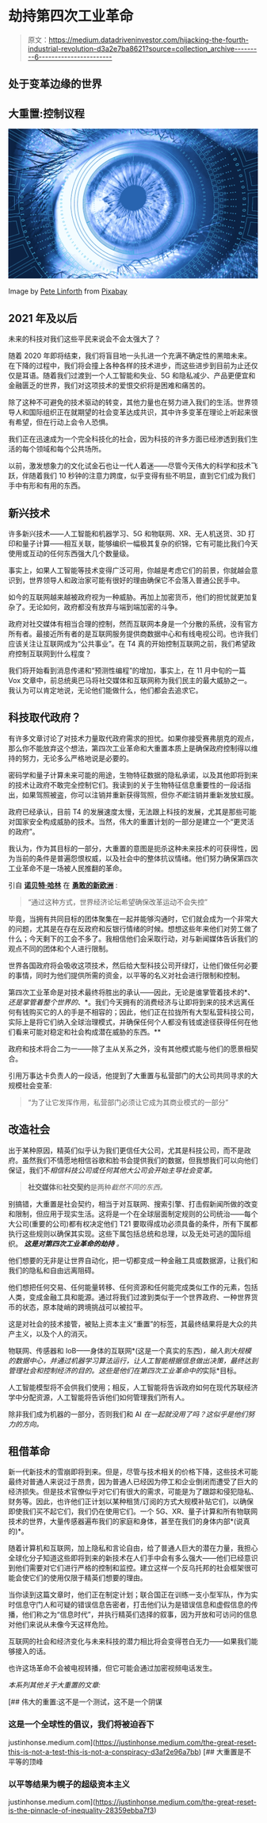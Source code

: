 # 劫持第四次工业革命

> 原文：<https://medium.datadriveninvestor.com/hijacking-the-fourth-industrial-revolution-d3a2e7ba8621?source=collection_archive---------6----------------------->

## 处于变革边缘的世界

## 大重置:控制议程

![](img/a0d44a511ea18c03a78646726f13cac8.png)

Image by [Pete Linforth](https://pixabay.com/users/thedigitalartist-202249/?utm_source=link-attribution&utm_medium=referral&utm_campaign=image&utm_content=3374462) from [Pixabay](https://pixabay.com/?utm_source=link-attribution&utm_medium=referral&utm_campaign=image&utm_content=3374462)

## 2021 年及以后

未来的科技对我们这些平民来说会不会太强大了？

随着 2020 年即将结束，我们将盲目地一头扎进一个充满不确定性的黑暗未来。在下降的过程中，我们将会撞上各种各样的技术进步，而这些进步到目前为止还仅仅是耳语。随着我们过渡到一个人工智能和失业、5G 和隐私减少、产品更便宜和金融匮乏的世界，我们对这项技术的爱恨交织将是困难和痛苦的。

除了这种不可避免的技术驱动的转变，其他力量也在努力进入我们的生活。世界领导人和国际组织正在就期望的社会变革达成共识，其中许多变革在理论上听起来很有希望，但在行动上会令人恐惧。

我们正在迅速成为一个完全科技化的社会，因为科技的许多方面已经渗透到我们生活的每个领域和每个公共场所。

以前，激发想象力的文化试金石也让一代人着迷——尽管今天伟大的科学和技术飞跃，伴随着我们 10 秒钟的注意力跨度，似乎变得有些不明显，直到它们成为我们手中有形和有用的东西。

## 新兴技术

许多新兴技术——人工智能和机器学习、5G 和物联网、XR、无人机送货、3D 打印和量子计算——相互关联，能够编织一幅极其复杂的织锦，它有可能比我们今天使用或互动的任何东西强大几个数量级。

事实上，如果人工智能等技术变得广泛可用，你越是考虑它们的前景，你就越会意识到，世界领导人和政治家可能有很好的理由确保它不会落入普通公民手中。

如今的互联网越来越被政府视为一种威胁。再加上加密货币，他们的担忧就更加复杂了。无论如何，政府都没有放弃与端到端加密的斗争。

政府对社交媒体有相当合理的控制，然而互联网本身是一个分散的系统，没有官方所有者。最接近所有者的是互联网服务提供商数据中心和有线电视公司。也许我们应该关注让互联网成为“公共事业”。在 T4 真的开始控制互联网之前，我们希望政府控制互联网到什么程度？

我们将开始看到消息传递和“预测性编程”的增加，事实上，在 11 月中旬的一篇 Vox 文章中，前总统奥巴马将社交媒体和互联网称为我们民主的最大威胁之一。我认为可以肯定地说，无论他们能做什么，他们都会去追求它。

## 科技取代政府？

有许多文章讨论了对技术力量取代政府需求的担忧。如果你接受赛弗朋克的观点，那么你不能放弃这个想法，第四次工业革命和大重置本质上是确保政府控制得以维持的努力，无论多么严格地说是必要的。

密码学和量子计算未来可能的用途，生物特征数据的隐私承诺，以及其他即将到来的技术让政府不敢完全控制它们。我读到的关于生物特征信息重要性的一段话指出，如果驾照被盗，你可以注销并重新获得驾照，但你*不能*注销并重新发放虹膜。

政府已经承认，目前 T4 的发展速度太慢，无法跟上科技的发展，尤其是那些可能对国家安全构成威胁的技术。当然，伟大的重置计划的一部分是建立一个“更灵活的政府”。

我认为，作为其目标的一部分，大重置的意图是扼杀这种未来技术的可获得性，因为当前的条件是普遍怨恨权威，以及社会中的整体抗议情绪。他们努力确保第四次工业革命不是一场被人民推翻的革命。

引自 [**诺贝特·哈林**](https://braveneweurope.com/norbert-haring-the-world-economic-forum-is-planning-the-great-reset-to-prevent-it-from-happening) 在 [**勇敢的新欧洲**](https://braveneweurope.com) :

> “通过这种方式，世界经济论坛希望确保改革运动不会失控”

毕竟，当拥有共同目标的团体聚集在一起并能够沟通时，它们就会成为一个非常大的问题，尤其是在存在反政府和反银行情绪的时候。想想这些年来他们对劳工做了什么；今天剩下的工会不多了。我相信他们会采取行动，对与新闻媒体告诉我们的观点不同的团体和个人进行限制。

世界各国政府将会吸收这项技术，然后给大型科技公司开绿灯，让他们做任何必要的事情，同时为他们提供所需的资金，以平等的名义对社会进行限制和控制。

第四次工业革命是对技术最终将胜出的承认——因此，无论是谁掌管着技术的*、*还是掌管着整个世界的*、*。我们今天拥有的消费经济与让即将到来的技术远离任何有钱购买它的人的手是不相容的；因此，他们正在拉拢所有大型私营科技公司，实际上是将它们纳入全球治理模式，并确保任何个人都没有钱或途径获得任何在他们看来可能对稳定和社会构成潜在威胁的东西。**

政府和技术将合二为一——除了主从关系之外，没有其他模式能与他们的愿景相契合。

引用万事达卡负责人的一段话，他提到了大重置与私营部门的大公司共同寻求的大规模社会变革:

> “为了让它发挥作用，私营部门必须让它成为其商业模式的一部分”

## 改造社会

出于某种原因，精英们似乎认为我们更信任大公司，尤其是科技公司，而不是政府。虽然我们不情愿地相信谷歌和脸书会提供我们的数据，但我想我们可以向他们保证，我们不*相信科技公司或任何其他大公司会开始主导社会变革。*

> **社交媒体**和**社交契约**是两种*截然不同的东西。*

别搞错，大重置是社会契约，相当于对互联网、搜索引擎、打击假新闻所做的改变和限制，但应用于现实生活。这将是一个在全球层面制定规则的公司统治——每个大公司(重要的公司)都有权决定他们 T21 要取得成功必须具备的条件，所有下属都执行这些规则以确保其实现。这些下属包括总统和总理，以及无处可逃的国际组织。 ***这是对第四次工业革命的劫持*** *。*

他们想要的无非是让世界自动化，把一切都变成一种金融工具或数据源，让我们和我们的隐私和自由远离阻碍。

他们想把任何交易、任何能量转移、任何资源和任何能完成类似工作的元素，包括人类，变成金融工具和能源。通过将我们过渡到类似于一个世界政府、一种世界货币的状态，原本陡峭的跨境挑战可以被拉平。

这是对社会的技术接管，被贴上资本主义“重置”的标签，其最终结果将是大众的共产主义，以及个人的消灭。

物联网、传感器和 IoB——身体的互联网*(这是一个真实的东西)*，输入到大规模的数据中心，并通过机器学习算法运行，让人工智能根据信息做出决策，最终达到管理社会和控制经济的目的。这些是他们在第四次工业革命中的*实际*目标。

人工智能模型将不会供我们使用；相反，人工智能将告诉政府如何在现代苏联经济学中分配资源，人工智能将告诉他们如何管理我们所有人。

除非我们成为机器的一部分，否则我们和 AI *在一起就没用了吗？这似乎是他们努力的方向。*

## 租借革命

新一代新技术的雪崩即将到来。但是，尽管与技术相关的价格下降，这些技术可能最终对普通人来说过于昂贵，因为普通人已经因为停工和企业倒闭而遭受了巨大的经济损失。但是技术官僚似乎对它们有很大的需求，可能是为了跟踪和侵犯隐私、财务等。因此，也许他们正计划以某种租赁/订阅的方式大规模补贴它们，以确保即使我们买不起它们，我们仍在使用它们。一个 5G、XR、量子计算和所有物联网技术的世界，大量传感器遍布我们的家庭和身体，甚至在我们的身体内部*(说真的)*。

随着计算机和互联网，加上隐私和言论自由，给了普通人巨大的潜在力量，我担心全球化分子知道这些即将到来的新技术在人们手中会有多么强大——他们已经意识到他们需要对它们进行严格的控制和监控。建立这样一个反乌托邦的社会框架很可能会使它们的使用仅限于精英们想要的理由。

当你读到这篇文章时，他们正在制定计划；联合国正在训练一支小型军队，作为实时信息守门人和可疑的错误信息告密者，打击他们认为是错误信息和虚假信息的传播，他们称之为“信息时代”，并执行精英们选择的叙事，因为开放和可访问的信息对他们来说从未像今天这样危险。

互联网的社会和经济变化与未来科技的潜力相比将会变得苍白无力——如果我们能够接入的话。

也许这场革命不会被电视转播，但它可能会通过加密视频电话发生。

*本系列其他关于大重置的文章:*

[](https://justinhonse.medium.com/the-great-reset-this-is-not-a-test-this-is-not-a-conspiracy-d3af2e96a7bb) [## 伟大的重置:这不是一个测试，这不是一个阴谋

### 这是一个全球性的倡议，我们将被迫吞下

justinhonse.medium.com](https://justinhonse.medium.com/the-great-reset-this-is-not-a-test-this-is-not-a-conspiracy-d3af2e96a7bb) [](https://justinhonse.medium.com/the-great-reset-is-the-pinnacle-of-inequality-28359ebba7f3) [## 大重置是不平等的顶峰

### 以平等结果为幌子的超级资本主义

justinhonse.medium.com](https://justinhonse.medium.com/the-great-reset-is-the-pinnacle-of-inequality-28359ebba7f3)